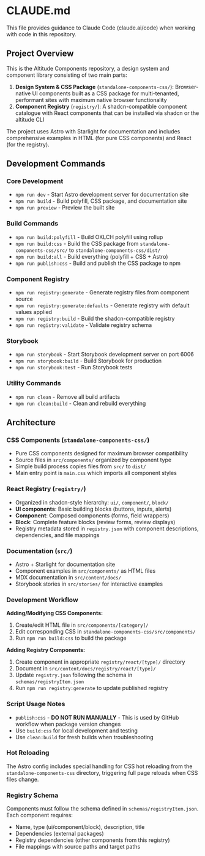 # CLAUDE.md

This file provides guidance to Claude Code (claude.ai/code) when working with code in this repository.

## Project Overview

This is the Altitude Components repository, a design system and component library consisting of two main parts:

1. **Design System & CSS Package** (`standalone-components-css/`): Browser-native UI components built as a CSS package for multi-tenanted, performant sites with maximum native browser functionality
2. **Component Registry** (`registry/`): A shadcn-compatible component catalogue with React components that can be installed via shadcn or the altitude CLI

The project uses Astro with Starlight for documentation and includes comprehensive examples in HTML (for pure CSS components) and React (for the registry).

## Development Commands

### Core Development
- `npm run dev` - Start Astro development server for documentation site
- `npm run build` - Build polyfill, CSS package, and documentation site
- `npm run preview` - Preview the built site

### Build Commands
- `npm run build:polyfill` - Build OKLCH polyfill using rollup
- `npm run build:css` - Build the CSS package from `standalone-components-css/src/` to `standalone-components-css/dist/`
- `npm run build:all` - Build everything (polyfill + CSS + Astro)
- `npm run publish:css` - Build and publish the CSS package to npm

### Component Registry
- `npm run registry:generate` - Generate registry files from component source
- `npm run registry:generate:defaults` - Generate registry with default values applied
- `npm run registry:build` - Build the shadcn-compatible registry
- `npm run registry:validate` - Validate registry schema

### Storybook
- `npm run storybook` - Start Storybook development server on port 6006
- `npm run storybook:build` - Build Storybook for production
- `npm run storybook:test` - Run Storybook tests

### Utility Commands
- `npm run clean` - Remove all build artifacts
- `npm run clean:build` - Clean and rebuild everything

## Architecture

### CSS Components (`standalone-components-css/`)
- Pure CSS components designed for maximum browser compatibility
- Source files in `src/components/` organized by component type
- Simple build process copies files from `src/` to `dist/`
- Main entry point is `main.css` which imports all component styles

### React Registry (`registry/`)
- Organized in shadcn-style hierarchy: `ui/`, `component/`, `block/`
- **UI components**: Basic building blocks (buttons, inputs, alerts)
- **Component**: Composed components (forms, field wrappers)
- **Block**: Complete feature blocks (review forms, review displays)
- Registry metadata stored in `registry.json` with component descriptions, dependencies, and file mappings

### Documentation (`src/`)
- Astro + Starlight for documentation site
- Component examples in `src/components/` as HTML files
- MDX documentation in `src/content/docs/`
- Storybook stories in `src/stories/` for interactive examples

### Development Workflow

**Adding/Modifying CSS Components:**
1. Create/edit HTML file in `src/components/[category]/`
2. Edit corresponding CSS in `standalone-components-css/src/components/`
3. Run `npm run build:css` to build the package

**Adding Registry Components:**
1. Create component in appropriate `registry/react/[type]/` directory
2. Document in `src/content/docs/registry/react/[type]/`
3. Update `registry.json` following the schema in `schemas/registryItem.json`
4. Run `npm run registry:generate` to update published registry

### Script Usage Notes

- `publish:css` - **DO NOT RUN MANUALLY** - This is used by GitHub workflow when package version changes
- Use `build:css` for local development and testing
- Use `clean:build` for fresh builds when troubleshooting

### Hot Reloading
The Astro config includes special handling for CSS hot reloading from the `standalone-components-css` directory, triggering full page reloads when CSS files change.

### Registry Schema
Components must follow the schema defined in `schemas/registryItem.json`. Each component requires:
- Name, type (ui/component/block), description, title
- Dependencies (external packages)
- Registry dependencies (other components from this registry)
- File mappings with source paths and target paths